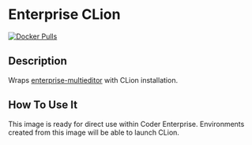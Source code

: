 # Enterprise CLion

[![Docker Pulls](https://img.shields.io/docker/pulls/bravo68web/cdr-enterprise-clion?label=codercom%2Fenterprise-clion)](https://hub.docker.com/r/bravo68web/cdr-enterprise-clion)

## Description

Wraps [enterprise-multieditor](../multieditor/README.md) with CLion
installation.

## How To Use It

This image is ready for direct use within Coder Enterprise. Environments created
from this image will be able to launch CLion.
